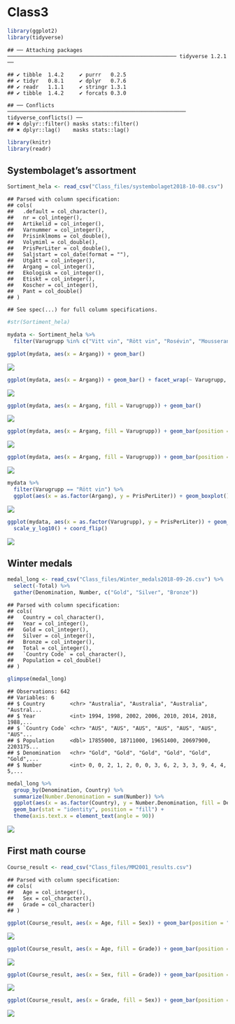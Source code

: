 Class3
================

``` r
library(ggplot2)
library(tidyverse)
```

    ## ── Attaching packages ────────────────────────────────────────────────────── tidyverse 1.2.1 ──

    ## ✔ tibble  1.4.2     ✔ purrr   0.2.5
    ## ✔ tidyr   0.8.1     ✔ dplyr   0.7.6
    ## ✔ readr   1.1.1     ✔ stringr 1.3.1
    ## ✔ tibble  1.4.2     ✔ forcats 0.3.0

    ## ── Conflicts ───────────────────────────────────────────────────────── tidyverse_conflicts() ──
    ## ✖ dplyr::filter() masks stats::filter()
    ## ✖ dplyr::lag()    masks stats::lag()

``` r
library(knitr)
library(readr)
```

Systembolaget’s assortment
--------------------------

``` r
Sortiment_hela <- read_csv("Class_files/systembolaget2018-10-08.csv")
```

    ## Parsed with column specification:
    ## cols(
    ##   .default = col_character(),
    ##   nr = col_integer(),
    ##   Artikelid = col_integer(),
    ##   Varnummer = col_integer(),
    ##   Prisinklmoms = col_double(),
    ##   Volymiml = col_double(),
    ##   PrisPerLiter = col_double(),
    ##   Saljstart = col_date(format = ""),
    ##   Utgått = col_integer(),
    ##   Argang = col_integer(),
    ##   Ekologisk = col_integer(),
    ##   Etiskt = col_integer(),
    ##   Koscher = col_integer(),
    ##   Pant = col_double()
    ## )

    ## See spec(...) for full column specifications.

``` r
#str(Sortiment_hela)

mydata <- Sortiment_hela %>%
  filter(Varugrupp %in% c("Vitt vin", "Rött vin", "Rosévin", "Mousserande vin"), Argang %in% c(2011:2018))

ggplot(mydata, aes(x = Argang)) + geom_bar()
```

![](Class3_files/figure-markdown_github/Systembolaget’s%20assortment-1.png)

``` r
ggplot(mydata, aes(x = Argang)) + geom_bar() + facet_wrap(~ Varugrupp, scale = "free_y")
```

![](Class3_files/figure-markdown_github/Systembolaget’s%20assortment-2.png)

``` r
ggplot(mydata, aes(x = Argang, fill = Varugrupp)) + geom_bar()
```

![](Class3_files/figure-markdown_github/Systembolaget’s%20assortment-3.png)

``` r
ggplot(mydata, aes(x = Argang, fill = Varugrupp)) + geom_bar(position = "dodge")
```

![](Class3_files/figure-markdown_github/Systembolaget’s%20assortment-4.png)

``` r
ggplot(mydata, aes(x = Argang, fill = Varugrupp)) + geom_bar(position = "fill")
```

![](Class3_files/figure-markdown_github/Systembolaget’s%20assortment-5.png)

``` r
mydata %>%
  filter(Varugrupp == "Rött vin") %>%
  ggplot(aes(x = as.factor(Argang), y = PrisPerLiter)) + geom_boxplot() + ggtitle("Red wines")
```

![](Class3_files/figure-markdown_github/Systembolaget’s%20assortment-6.png)

``` r
ggplot(mydata, aes(x = as.factor(Varugrupp), y = PrisPerLiter)) + geom_boxplot() + 
  scale_y_log10() + coord_flip()
```

![](Class3_files/figure-markdown_github/Systembolaget’s%20assortment-7.png)

Winter medals
-------------

``` r
medal_long <- read_csv("Class_files/Winter_medals2018-09-26.csv") %>% 
  select(-Total) %>% 
  gather(Denomination, Number, c("Gold", "Silver", "Bronze"))
```

    ## Parsed with column specification:
    ## cols(
    ##   Country = col_character(),
    ##   Year = col_integer(),
    ##   Gold = col_integer(),
    ##   Silver = col_integer(),
    ##   Bronze = col_integer(),
    ##   Total = col_integer(),
    ##   `Country Code` = col_character(),
    ##   Population = col_double()
    ## )

``` r
glimpse(medal_long)
```

    ## Observations: 642
    ## Variables: 6
    ## $ Country        <chr> "Australia", "Australia", "Australia", "Austral...
    ## $ Year           <int> 1994, 1998, 2002, 2006, 2010, 2014, 2018, 1988,...
    ## $ `Country Code` <chr> "AUS", "AUS", "AUS", "AUS", "AUS", "AUS", "AUS"...
    ## $ Population     <dbl> 17855000, 18711000, 19651400, 20697900, 2203175...
    ## $ Denomination   <chr> "Gold", "Gold", "Gold", "Gold", "Gold", "Gold",...
    ## $ Number         <int> 0, 0, 2, 1, 2, 0, 0, 3, 6, 2, 3, 3, 9, 4, 4, 5,...

``` r
medal_long %>%
  group_by(Denomination, Country) %>%
  summarize(Number.Denomination = sum(Number)) %>%
  ggplot(aes(x = as.factor(Country), y = Number.Denomination, fill = Denomination)) + 
  geom_bar(stat = "identity", position = "fill") +
  theme(axis.text.x = element_text(angle = 90))
```

![](Class3_files/figure-markdown_github/Winter%20medals-1.png)

First math course
-----------------

``` r
Course_result <- read_csv("Class_files/MM2001_results.csv")
```

    ## Parsed with column specification:
    ## cols(
    ##   Age = col_integer(),
    ##   Sex = col_character(),
    ##   Grade = col_character()
    ## )

``` r
ggplot(Course_result, aes(x = Age, fill = Sex)) + geom_bar(position = "fill")
```

![](Class3_files/figure-markdown_github/First%20math%20course-1.png)

``` r
ggplot(Course_result, aes(x = Age, fill = Grade)) + geom_bar(position = "fill")
```

![](Class3_files/figure-markdown_github/First%20math%20course-2.png)

``` r
ggplot(Course_result, aes(x = Sex, fill = Grade)) + geom_bar(position = "fill")
```

![](Class3_files/figure-markdown_github/First%20math%20course-3.png)

``` r
ggplot(Course_result, aes(x = Grade, fill = Sex)) + geom_bar(position = "fill")
```

![](Class3_files/figure-markdown_github/First%20math%20course-4.png)
